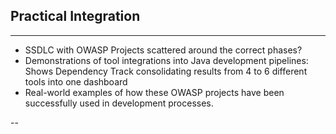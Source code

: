 
## Practical Integration
<hr />

* SSDLC with OWASP Projects scattered around the correct phases?
* Demonstrations of tool integrations into Java development pipelines: Shows Dependency Track consolidating results from 4 to 6 different tools into one dashboard
* Real-world examples of how these OWASP projects have been successfully used in development processes.

--

